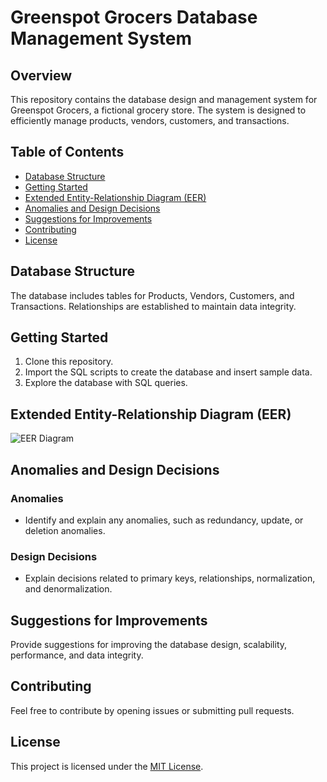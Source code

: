 # Greenspot Grocers Database Management System

## Overview

This repository contains the database design and management system for Greenspot Grocers, a fictional grocery store. The system is designed to efficiently manage products, vendors, customers, and transactions.

## Table of Contents

- [Database Structure](#database-structure)
- [Getting Started](#getting-started)
- [Extended Entity-Relationship Diagram (EER)](#extended-entity-relationship-diagram-eer)
- [Anomalies and Design Decisions](#anomalies-and-design-decisions)
- [Suggestions for Improvements](#suggestions-for-improvements)
- [Contributing](#contributing)
- [License](#license)

## Database Structure

The database includes tables for Products, Vendors, Customers, and Transactions. Relationships are established to maintain data integrity.

## Getting Started

1. Clone this repository.
2. Import the SQL scripts to create the database and insert sample data.
3. Explore the database with SQL queries.

## Extended Entity-Relationship Diagram (EER)

![EER Diagram](link-to-your-eer-image.png)

## Anomalies and Design Decisions

### Anomalies

- Identify and explain any anomalies, such as redundancy, update, or deletion anomalies.

### Design Decisions

- Explain decisions related to primary keys, relationships, normalization, and denormalization.

## Suggestions for Improvements

Provide suggestions for improving the database design, scalability, performance, and data integrity.

## Contributing

Feel free to contribute by opening issues or submitting pull requests.

## License

This project is licensed under the [MIT License](LICENSE).

